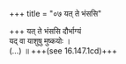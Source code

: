 +++
title = "०७ यत् ते भंससि"

+++
यत् ते भंससि दौर्भाग्यं  
यद् वा याशुषु मुष्कयोः ।  
(…) ॥ +++(see 16.147.1cd)+++